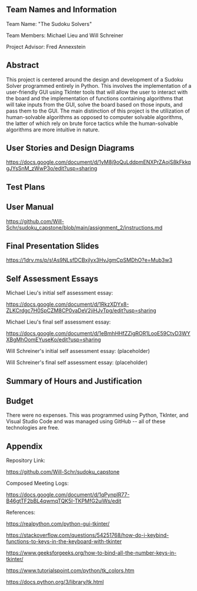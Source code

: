 ## Team Names and Information
Team Name: "The Sudoku Solvers"


Team Members: Michael Lieu and Will Schreiner


Project Advisor: Fred Annexstein

## Abstract
This project is centered around the design and development of a Sudoku Solver programmed entirely in Python. This involves the implementation 
of a user-friendly GUI using TkInter tools that will allow the user to interact with the board and the implementation of functions containing 
algorithms that will take inputs from the GUI, solve the board based on those inputs, and pass them to the GUI. The main distinction of this 
project is the utilization of human-solvable algorithms as opposed to computer solvable algorithms, the latter of which rely on brute force 
tactics while the human-solvable algorithms are more intuitive in nature.

## User Stories and Design Diagrams
https://docs.google.com/document/d/1yM8j9oQuLddpmENXPrZAojS8kFkkqgJYsSnM_zWwP3o/edit?usp=sharing

## Test Plans

## User Manual
https://github.com/Will-Schr/sudoku_capstone/blob/main/assignment_2/instructions.md

## Final Presentation Slides
https://1drv.ms/p/s!As9NLsfDCBxjlyx3HvJgmCpSMDhO?e=Mub3w3

## Self Assessment Essays
Michael Lieu's initial self assessment essay:

https://docs.google.com/document/d/1RkzXDYx8-ZLKCrdgc7H0SpCZM8CP0vaDeV2jiHJvTpg/edit?usp=sharing

Michael Lieu's final self assessment essay:

https://docs.google.com/document/d/1eBmhHHfZZigROR1LooE59CtvD3WYXBgMhOomEYuseKo/edit?usp=sharing

Will Schreiner's initial self assessment essay:
(placeholder)

Will Schreiner's final self assessment essay:
(placeholder)

## Summary of Hours and Justification

## Budget
There were no expenses. This was programmed using Python, TkInter, and Visual Studio Code and was managed using GitHub -- all of these technologies are free.

## Appendix
Repository Link:

https://github.com/Will-Schr/sudoku_capstone


Composed Meeting Logs:

https://docs.google.com/document/d/1qPynpIR77-B46gtTF2bBL4qwmqTQK5I-TKPMfG2uiWs/edit

References:

https://realpython.com/python-gui-tkinter/


https://stackoverflow.com/questions/54251768/how-do-i-keybind-functions-to-keys-in-the-keyboard-with-tkinter


https://www.geeksforgeeks.org/how-to-bind-all-the-number-keys-in-tkinter/


https://www.tutorialspoint.com/python/tk_colors.htm


https://docs.python.org/3/library/tk.html